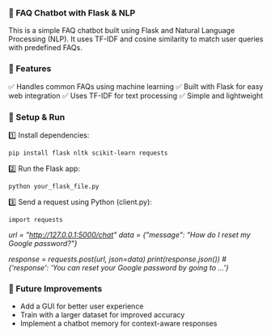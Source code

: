 ### 📢 FAQ Chatbot with Flask & NLP

This is a simple FAQ chatbot built using Flask and Natural Language Processing (NLP). It uses  TF-IDF and cosine similarity to match user queries with predefined FAQs.

### 🚀 Features

✅ Handles common FAQs using machine learning
✅ Built with Flask for easy web integration
✅ Uses TF-IDF for text processing
✅ Simple and lightweight

### 🔧 Setup & Run

1️⃣ Install dependencies:

`pip install flask nltk scikit-learn requests`

2️⃣ Run the Flask app:

`python your_flask_file.py`

3️⃣ Send a request using Python (client.py):

`import requests`

*url = "http://127.0.0.1:5000/chat"
data = {"message": "How do I reset my Google password?"}*

*response = requests.post(url, json=data)
print(response.json())  # {'response': 'You can reset your Google password by going to ...'}*

### 🎯 Future Improvements

  * Add a GUI for better user experience
  * Train with a larger dataset for improved accuracy
  * Implement a chatbot memory for context-aware responses
